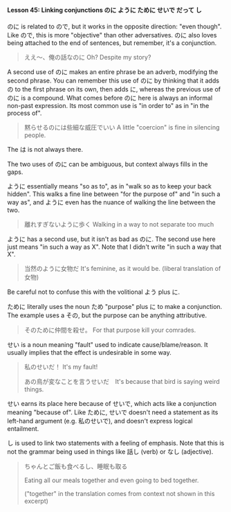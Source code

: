 #### Lesson 45: Linking conjunctions のに ように ために せいで だって し


のに is related to ので, but it works in the opposite direction: "even though". Like ので, this is more "objective" than other adversatives. のに also loves being attached to the end of sentences, but remember, it's a conjunction.


> ええ～、俺の話なのに Oh? Despite my story?

A second use of のに makes an entire phrase be an adverb, modifying the second phrase. You can remember this use of のに by thinking that it adds の to the first phrase on its own, then adds に, whereas the previous use of のに is a compound. What comes before のに here is always an informal non-past expression. Its most common use is "in order to" as in "in the process of".


> 黙らせるのには些細な威圧でいい A little "coercion" is fine in silencing people.

The は is not always there.


The two uses of のに can be ambiguous, but context always fills in the gaps.


ように essentially means "so as to", as in "walk so as to keep your back hidden". This walks a fine line between "for the purpose of" and "in such a way as", and ように even has the nuance of walking the line between the two.


> 離れすぎないように歩く Walking in a way to not separate too much

ように has a second use, but it isn't as bad as のに. The second use here just means "in such a way as X". Note that I didn't write "in such a way that X".


> 当然のように女物だ It's feminine, as it would be. (liberal translation of 女物)

Be careful not to confuse this with the volitional よう plus に.


ために literally uses the noun ため "purpose" plus に to make a conjunction. The example uses a その, but the purpose can be anything attributive.


> そのために仲間を殺せ。 For that purpose kill your comrades.

せい is a noun meaning "fault" used to indicate cause/blame/reason. It usually implies that the effect is undesirable in some way.


> 私のせいだ！ It's my fault!
>
> あの鳥が変なことを言うせいだ　It's because that bird is saying weird things.

せい earns its place here because of せいで, which acts like a conjunction meaning "because of". Like ために, せいで doesn't need a statement as its left-hand argument (e.g. 私のせいで), and doesn't express logical entailment.


し is used to link two statements with a feeling of emphasis. Note that this is not the grammar being used in things like 話し (verb) or なし (adjective).

> ちゃんとご飯も食べるし、睡眠も取る
>
> Eating all our meals together and even going to bed together.
>
> ("together" in the translation comes from context not shown in this excerpt)
